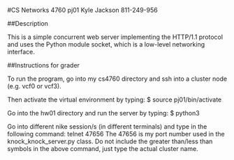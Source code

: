 #CS Networks 4760 pj01
Kyle Jackson 811-249-956

##Description

This is a simple concurrent web server implementing the HTTP/1.1 protocol and uses the Python module socket, which is a low-level networking interface.

##Instructions for grader

To run the program, go into my cs4760 directory and ssh into a cluster node 
(e.g. vcf0 or vcf3).

Then activate the virtual environment by typing:
$ source pj01/bin/activate

Go into the hw01 directory and run the server by typing:
$ python3 

Go into different nike session/s (in different terminals) and type in
the following command:
telnet <cluster> 47656
The 47656 is my port number used in the knock_knock_server.py class. Do not 
include the greater than/less than symbols in the above command, just type the
actual cluster name. 
